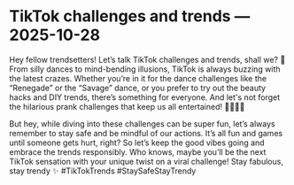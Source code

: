 # TikTok challenges and trends — 2025-10-28

Hey fellow trendsetters! Let’s talk TikTok challenges and trends, shall we? 🌟 From silly dances to mind-bending illusions, TikTok is always buzzing with the latest crazes. Whether you’re in it for the dance challenges like the “Renegade” or the “Savage” dance, or you prefer to try out the beauty hacks and DIY trends, there’s something for everyone. And let's not forget the hilarious prank challenges that keep us all entertained! 💃🏽🕺🏻

But hey, while diving into these challenges can be super fun, let’s always remember to stay safe and be mindful of our actions. It’s all fun and games until someone gets hurt, right? So let’s keep the good vibes going and embrace the trends responsibly. Who knows, maybe you’ll be the next TikTok sensation with your unique twist on a viral challenge! Stay fabulous, stay trendy ✨ #TikTokTrends #StaySafeStayTrendy